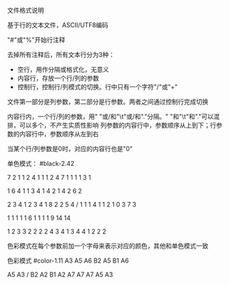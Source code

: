 文件格式说明


基于行的文本文件，ASCII/UTF8编码

"#"或"%"开始行注释

去掉所有注释后，所有文本行分为3种：
- 空行，用作分隔或格式化，无意义
- 内容行，存放一个行/列的参数
- 控制行，控制行/列模式的切换。行中只有一个字符"/"或"+"

文件第一部分是列参数，第二部分是行参数。两者之间通过控制行完成切换

内容行内，一个行/列的参数，用" "或/和"\t"或/和"."分隔。" "和"\t"和"."可以混排，可以多个，不产生实质性影响
列参数的内容行中，参数顺序从上到下；行参数的内容行中，参数顺序从左到右

当某个行/列参数是0时，对应的内容行也是"0"

单色模式：
#black-2.42

7 2
1 1 2 4
1 1 1 2 4
7 1
1 1 1 3 1

1 6 4
1 1 3 4
1 4 2
1 4
2 6 2

2 3 4
1 2 3 4
1 8 2
2 5
4
/
1 1 1 4
1 1 2 1
0
3
7 3

1 1 1 1 1
6 1 1
1 1 9
14
14

1 2 3 3
2 2 2 2
4 3 4 1
3 4 4 1
2 2 2



色彩模式在每个参数前加一个字母来表示对应的颜色，其他和单色模式一致

色彩模式
#color-1.11
A3
A5
A6
B2 A5
B1 A6

A5
A3
/
B2
A2 B1 A2
A7
A7
A7
A5
A3


